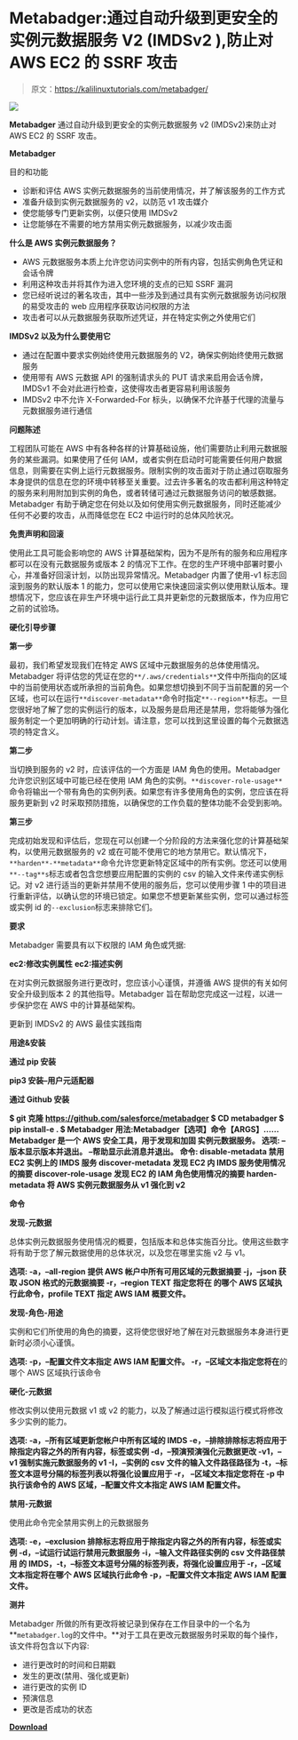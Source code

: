 # Metabadger:通过自动升级到更安全的实例元数据服务 V2 (IMDSv2 ),防止对 AWS EC2 的 SSRF 攻击

> 原文：<https://kalilinuxtutorials.com/metabadger/>

[![](img/1aee42196f24650e3009c8b203916cb4.png)](https://www.blogger.com/blog/post/edit/1980184639205218685/7009012641885962644?pli=1#)

**Metabadger** 通过自动升级到更安全的实例元数据服务 v2 (IMDSv2)来防止对 AWS EC2 的 SSRF 攻击。

**Metabadger**

目的和功能

*   诊断和评估 AWS 实例元数据服务的当前使用情况，并了解该服务的工作方式
*   准备升级到实例元数据服务的 v2，以防范 v1 攻击媒介
*   使您能够专门更新实例，以便只使用 IMDSv2
*   让您能够在不需要的地方禁用实例元数据服务，以减少攻击面

**什么是 AWS 实例元数据服务？**

*   AWS 元数据服务本质上允许您访问实例中的所有内容，包括实例角色凭证和会话令牌
*   利用这种攻击并将其作为进入您环境的支点的已知 SSRF 漏洞
*   您已经听说过的著名攻击，其中一些涉及到通过具有实例元数据服务访问权限的易受攻击的 web 应用程序获取访问权限的方法
*   攻击者可以从元数据服务获取所述凭证，并在特定实例之外使用它们

**IMDSv2 以及为什么要使用它**

*   通过在配置中要求实例始终使用元数据服务的 V2，确保实例始终使用元数据服务
*   使用带有 AWS 元数据 API 的强制请求头的 PUT 请求来启用会话令牌，IMDSv1 不会对此进行检查，这使得攻击者更容易利用该服务
*   IMDSv2 中不允许 X-Forwarded-For 标头，以确保不允许基于代理的流量与元数据服务进行通信

**问题陈述**

工程团队可能在 AWS 中有各种各样的计算基础设施，他们需要防止利用元数据服务的某些漏洞。如果使用了任何 IAM，或者实例在启动时可能需要任何用户数据信息，则需要在实例上运行元数据服务。限制实例的攻击面对于防止通过窃取服务本身提供的信息在您的环境中转移至关重要。过去许多著名的攻击都利用这种特定的服务来利用附加到实例的角色，或者转储可通过元数据服务访问的敏感数据。Metabadger 有助于确定您在何处以及如何使用实例元数据服务，同时还能减少任何不必要的攻击，从而降低您在 EC2 中运行时的总体风险状况。

**免责声明和回滚**

使用此工具可能会影响您的 AWS 计算基础架构，因为不是所有的服务和应用程序都可以在没有元数据服务或版本 2 的情况下工作。在您的生产环境中部署时要小心，并准备好回滚计划，以防出现异常情况。Metabadger 内置了使用-v1 标志回滚到服务的默认版本 1 的能力，您可以使用它来快速回滚实例以使用默认版本。理想情况下，您应该在非生产环境中运行此工具并更新您的元数据版本，作为应用它之前的试验场。

**硬化引导步骤**

**第一步**

最初，我们希望发现我们在特定 AWS 区域中元数据服务的总体使用情况。Metabadger 将评估您的凭证在您的`**/.aws/credentials**`文件中所指向的区域中的当前使用状态或所承担的当前角色。如果您想切换到不同于当前配置的另一个区域，也可以在运行`**discover-metadata**`命令时指定`**--region**`标志。一旦您很好地了解了您的实例运行的版本，以及服务是启用还是禁用，您将能够为强化服务制定一个更加明确的行动计划。请注意，您可以找到这里设置的每个元数据选项的特定含义。

**第二步**

当切换到服务的 v2 时，应该评估的一个方面是 IAM 角色的使用。Metabadger 允许您识别区域中可能已经在使用 IAM 角色的实例。`**discover-role-usage**`命令将输出一个带有角色的实例列表。如果您有许多使用角色的实例，您应该在将服务更新到 v2 时采取预防措施，以确保您的工作负载的整体功能不会受到影响。

**第三步**

完成初始发现和评估后，您现在可以创建一个分阶段的方法来强化您的计算基础架构，以使用元数据服务的 v2 或在可能不使用它的地方禁用它。默认情况下，`**harden**-**metadata**`命令允许您更新特定区域中的所有实例。您还可以使用`**--tag**s`标志或者包含您想要应用配置的实例的 csv 的输入文件来传递实例标记。对 v2 进行适当的更新并禁用不使用的服务后，您可以使用步骤 1 中的项目进行重新评估，以确认您的环境已锁定。如果您不想更新某些实例，您可以通过标签或实例 id 的`--exclusion`标志来排除它们。

**要求**

Metabadger 需要具有以下权限的 IAM 角色或凭据:

**ec2:修改实例属性**
**ec2:描述实例**

在对实例元数据服务进行更改时，您应该小心谨慎，并遵循 AWS 提供的有关如何安全升级到版本 2 的其他指导。Metabadger 旨在帮助您完成这一过程，以进一步保护您在 AWS 中的计算基础架构。

更新到 IMDSv2 的 AWS 最佳实践指南

**用途&安装**

**通过 pip 安装**

**pip3 安装–用户元适配器**

**通过 Github 安装**

**$ git 克隆 https://github.com/salesforce/metabadger
$ CD metabadger
$ pip install-e .
$ Metabadger
用法:Metabadger【选项】命令【ARGS】……
Metabadger 是一个 AWS 安全工具，用于发现和加固
实例元数据服务。
选项:
–版本显示版本并退出。
–帮助显示此消息并退出。
命令:
disable-metadata 禁用 EC2 实例上的 IMDS 服务
discover-metadata 发现 EC2 内 IMDS 服务使用情况的摘要
discover-role-usage 发现 EC2 的 IAM 角色使用情况的摘要
harden-metadata 将 AWS 实例元数据服务从 v1 强化到 v2**

**命令**

**发现-元数据**

总体实例元数据服务使用情况的概要，包括版本和总体实施百分比。使用这些数字将有助于您了解元数据使用的总体状况，以及您在哪里实施 v2 与 v1。

**选项:
-a，–all-region 提供 AWS 帐户中所有可用区域的元数据摘要
-j，–json 获取 JSON 格式的元数据摘要
-r，–region TEXT 指定您将在
的哪个 AWS 区域执行此命令，profile TEXT 指定 AWS IAM 概要文件。**

**发现-角色-用途**

实例和它们所使用的角色的摘要，这将使您很好地了解在对元数据服务本身进行更新时必须小心谨慎。

**选项:
-p，–配置文件文本指定 AWS IAM 配置文件。
-r，–区域文本指定您将在**的哪个 AWS 区域执行该命令

**硬化-元数据**

修改实例以使用元数据 v1 或 v2 的能力，以及了解通过运行模拟运行模式将修改多少实例的能力。

**选项:
-a，–所有区域更新您帐户中所有区域的 IMDS
-e，–排除排除标志将应用于除指定内容之外的所有内容，标签或实例
-d，–预演预演强化元数据更改
-v1，–v1 强制实施元数据服务的 v1
-I，–实例的 csv 文件的输入文件路径路径为
-t，–标签文本逗号分隔的标签列表以将强化设置应用于
-r， –区域文本指定您将在
-p 中执行该命令的 AWS 区域，–配置文件文本指定 AWS IAM 配置文件。**

**禁用-元数据**

使用此命令完全禁用实例上的元数据服务

**选项:
-e，–exclusion 排除标志将应用于除指定内容之外的所有内容，标签或实例
-d，–试运行试运行禁用元数据服务
-i，–输入文件路径实例的 csv 文件路径禁用
的 IMDS，-t，–标签文本逗号分隔的标签列表，将强化设置应用于
-r，–区域文本指定将在哪个 AWS 区域执行此命令
-p，–配置文件文本指定 AWS IAM 配置文件。**

**测井**

Metabadger 所做的所有更改将被记录到保存在工作目录中的一个名为 **`metabadger.log`的文件中。**对于工具在更改元数据服务时采取的每个操作，该文件将包含以下内容:

*   进行更改时的时间和日期戳
*   发生的更改(禁用、强化或更新)
*   进行更改的实例 ID
*   预演信息
*   更改是否成功的状态

[**Download**](https://github.com/salesforce/metabadger)